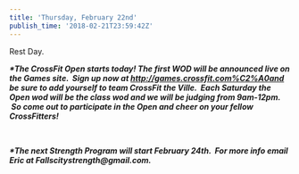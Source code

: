 ```yaml
---
title: 'Thursday, February 22nd'
publish_time: '2018-02-21T23:59:42Z'
---
```


Rest Day.

***\*The CrossFit Open starts today! The first WOD will be announced
live on the Games site.  Sign up now at
<http://games.crossfit.com%C2%A0and> be sure to add yourself to team
CrossFit the Ville.  Each Saturday the Open wod will be the class wod
and we will be judging from 9am-12pm.  So come out to participate in the
Open and cheer on your fellow CrossFitters!***

 

***\*The next Strength Program will start February 24th.  For more info
email Eric at Fallscitystrength\@gmail.com.***
